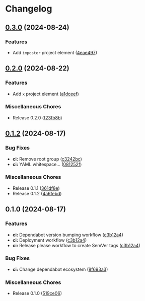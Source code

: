 # Changelog

## [0.3.0](https://github.com/tencorvids/tencorvids.com/compare/v0.2.0...v0.3.0) (2024-08-24)


### Features

* Add `imposter` project element ([4eae497](https://github.com/tencorvids/tencorvids.com/commit/4eae49702ca75beba79339ee5c817d61538f2dc5))

## [0.2.0](https://github.com/tencorvids/tencorvids.com/compare/v0.1.2...v0.2.0) (2024-08-22)


### Features

* Add `x` project element ([a1dceef](https://github.com/tencorvids/tencorvids.com/commit/a1dceef682912168819c47ae15716fe10779ce5a))


### Miscellaneous Chores

* Release 0.2.0 ([f23fb8b](https://github.com/tencorvids/tencorvids.com/commit/f23fb8b3a069f751c08c37c54534b91611bb219f))

## [0.1.2](https://github.com/tencorvids/tencorvids.com/compare/v0.1.0...v0.1.2) (2024-08-17)


### Bug Fixes

* **ci:** Remove root group ([c3242bc](https://github.com/tencorvids/tencorvids.com/commit/c3242bc4f96634834e986c4240c9d57f23c484cb))
* **ci:** YAML whitespace... ([081252f](https://github.com/tencorvids/tencorvids.com/commit/081252fb3a59093e61a7072f37887e7a64ca0900))


### Miscellaneous Chores

* Release 0.1.1 ([361df8e](https://github.com/tencorvids/tencorvids.com/commit/361df8e1051e4074c44223d8fba4533634729f93))
* Release 0.1.2 ([4a6febd](https://github.com/tencorvids/tencorvids.com/commit/4a6febd7fcea25bcf0c648b434dad5bacab58f5b))

## 0.1.0 (2024-08-17)


### Features

* **ci:** Dependabot version bumping workflow ([c3b12a4](https://github.com/tencorvids/tencorvids.com/commit/c3b12a459f78be155099ca537bbb4eec1af14703))
* **ci:** Deployment workflow ([c3b12a4](https://github.com/tencorvids/tencorvids.com/commit/c3b12a459f78be155099ca537bbb4eec1af14703))
* **ci:** Release please workflow to create SemVer tags ([c3b12a4](https://github.com/tencorvids/tencorvids.com/commit/c3b12a459f78be155099ca537bbb4eec1af14703))


### Bug Fixes

* **ci:** Change dependabot ecosystem ([8f693a3](https://github.com/tencorvids/tencorvids.com/commit/8f693a3273744390c4d733567446c36af35bc822))


### Miscellaneous Chores

* Release 0.1.0 ([519ce06](https://github.com/tencorvids/tencorvids.com/commit/519ce0634566ca65e7789a330cd93d29d1b6e71a))
